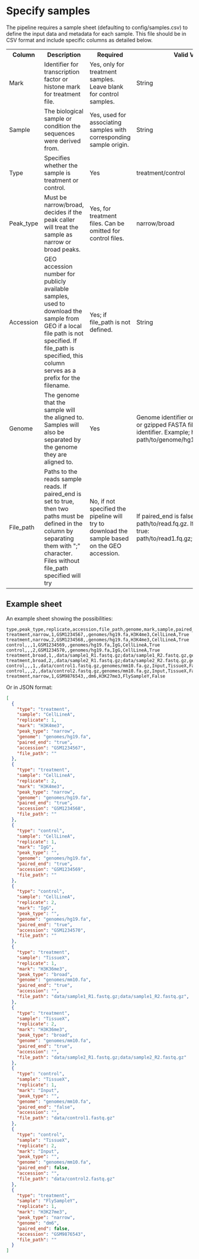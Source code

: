
# Specify samples 

The pipeline requires a sample sheet (defaulting to config/samples.csv) to define the input data and metadata for each sample. This file should be in CSV format and include specific columns as detailed below.

<table>
    <th>Column</th>
    <th>Description</th>
    <th>Required</th>
    <th>Valid Values</th>
    <tr>
        <td>Mark</td>
        <td>Identifier for transcription factor or histone mark for treatment file.</td>
        <td>Yes, only for treatment samples. Leave blank for control samples.</td>
        <td>String</td>
    </tr>
    <tr>
        <td>Sample</td>
        <td>The biological sample or condition the sequences were derived from.</td>
        <td>Yes, used for associating samples with corresponding sample origin.</td>
        <td>String</td>
    </tr>
    <tr>
        <td>Type</td>
        <td>Specifies whether the sample is treatment or control.</td> 
        <td>Yes</td>
        <td>treatment/control</td>
    </tr>
    <tr>
        <td>Peak_type</td>
        <td>Must be narrow/broad, decides if the peak caller will treat the sample as narrow or broad peaks.</td>
        <td>Yes, for treatment files. Can be omitted for control files.</td>
        <td>narrow/broad</td>
    </tr>
    <tr>
        <td>Accession</td>
        <td>GEO accession number for publicly available samples, used to download the sample from GEO if a local file path is not specified. If file_path is specified, this column serves as a prefix for the filename.</td>
        <td>Yes; if file_path is not defined.</td>
        <td>String</td>
    </tr>    
    <tr>
        <td>Genome</td>
        <td>The genome that the sample will the aligned to. Samples will also be separated by the genome they are aligned to.</td>
        <td>Yes</td>
        <td>Genome identifier or path to a FASTA or gzipped FASTA file named after the identifier. Example; hg19 or path/to/genome/hg19.fa.gz</td>
    </tr>
    <tr>
        <td>File_path</td>
        <td>Paths to the reads sample reads. If paired_end is set to true, then two paths must be defined in the column by separating them with ";" character. Files without file_path specified will try </td>
        <td>No, if not specified the pipeline will try to download the sample based on the GEO accession.</td>
        <td>If paired_end is false; path/to/read.fq.gz. If paired_end is true: path/to/read1.fq.gz;path/to/read2.fq.gz </td>
    </tr>
        
</table>


## Example sheet

An example sheet showing the possibilities:

```csv
type,peak_type,replicate,accession,file_path,genome,mark,sample,paired_end
treatment,narrow,1,GSM1234567,,genomes/hg19.fa,H3K4me3,CellLineA,True
treatment,narrow,2,GSM1234568,,genomes/hg19.fa,H3K4me3,CellLineA,True
control,,,1,GSM1234569,,genomes/hg19.fa,IgG,CellLineA,True
control,,,2,GSM1234570,,genomes/hg19.fa,IgG,CellLineA,True
treatment,broad,1,,data/sample1_R1.fastq.gz;data/sample1_R2.fastq.gz,genomes/mm10.fa,H3K36me3,TissueX,True
treatment,broad,2,,data/sample2_R1.fastq.gz;data/sample2_R2.fastq.gz,genomes/mm10.fa,H3K36me3,TissueX,True
control,,,1,,data/control1.fastq.gz,genomes/mm10.fa.gz,Input,TissueX,False
control,,,2,,data/control2.fastq.gz,genomes/mm10.fa.gz,Input,TissueX,False
treatment,narrow,1,GSM9876543,,dm6,H3K27me3,FlySampleY,False
```
Or in JSON format:

```json
[
  {
    "type": "treatment",
    "sample": "CellLineA",
    "replicate": 1,
    "mark": "H3K4me3",
    "peak_type": "narrow",
    "genome": "genomes/hg19.fa",
    "paired_end": "true",
    "accession": "GSM1234567",
    "file_path": ""
  },
  {
    "type": "treatment",
    "sample": "CellLineA",
    "replicate": 2,
    "mark": "H3K4me3",
    "peak_type": "narrow",
    "genome": "genomes/hg19.fa",
    "paired_end": "true",
    "accession": "GSM1234568",
    "file_path": ""
  },
  {
    "type": "control",
    "sample": "CellLineA",
    "replicate": 1,
    "mark": "IgG",
    "peak_type": "",
    "genome": "genomes/hg19.fa",
    "paired_end": "true",
    "accession": "GSM1234569",
    "file_path": ""
  },
  {
    "type": "control",
    "sample": "CellLineA",
    "replicate": 2,
    "mark": "IgG",
    "peak_type": "",
    "genome": "genomes/hg19.fa",
    "paired_end": "true",
    "accession": "GSM1234570",
    "file_path": ""
  },
  {
    "type": "treatment",
    "sample": "TissueX",
    "replicate": 1,
    "mark": "H3K36me3",
    "peak_type": "broad",
    "genome": "genomes/mm10.fa",
    "paired_end": "true",
    "accession": "",
    "file_path": "data/sample1_R1.fastq.gz;data/sample1_R2.fastq.gz",
  },
  {
    "type": "treatment",
    "sample": "TissueX",
    "replicate": 2,
    "mark": "H3K36me3",
    "peak_type": "broad",
    "genome": "genomes/mm10.fa",
    "paired_end": "true",
    "accession": "",
    "file_path": "data/sample2_R1.fastq.gz;data/sample2_R2.fastq.gz"
  },
  {
    "type": "control",
    "sample": "TissueX",
    "replicate": 1,
    "mark": "Input",
    "peak_type": "",
    "genome": "genomes/mm10.fa",
    "paired_end": "false",
    "accession": "",
    "file_path": "data/control1.fastq.gz"
  },
  {
    "type": "control",
    "sample": "TissueX",
    "replicate": 2,
    "mark": "Input",
    "peak_type": "",
    "genome": "genomes/mm10.fa",
    "paired_end": false,
    "accession": "",
    "file_path": "data/control2.fastq.gz"
  },
  {
    "type": "treatment",
    "sample": "FlySampleY",
    "replicate": 1,
    "mark": "H3K27me3",
    "peak_type": "narrow",
    "genome": "dm6",
    "paired_end": false,
    "accession": "GSM9876543",
    "file_path": ""
  }
]
```